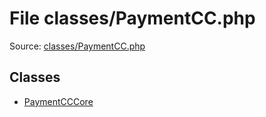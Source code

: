File classes/PaymentCC.php
=========

Source: [classes/PaymentCC.php](https://github.com/PrestaShop/PrestaShop/blob/1.5.0.5/classes/PaymentCC.php)


Classes
-------

* [PaymentCCCore](class.PaymentCCCore.md)

